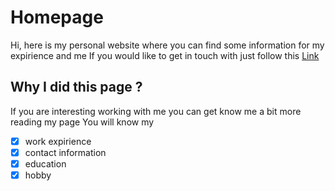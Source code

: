 # Homepage
Hi, here is my personal website where you can find some information for my expirience and me
If you would like to get in touch with just follow this [Link](https://andrew22krohmalyuk.github.io/homepage/)

## Why I did this page ?
If you are interesting working with me you can get know me a bit more reading my page
You will know my
- [x] work expirience
- [x] contact information
- [x] education
- [x] hobby
